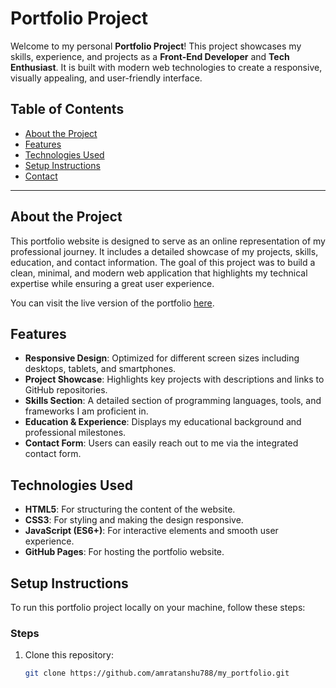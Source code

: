 # Portfolio Project

Welcome to my personal **Portfolio Project**! This project showcases my skills, experience, and projects as a **Front-End Developer** and **Tech Enthusiast**. It is built with modern web technologies to create a responsive, visually appealing, and user-friendly interface.

## Table of Contents

- [About the Project](#about-the-project)
- [Features](#features)
- [Technologies Used](#technologies-used)
- [Setup Instructions](#setup-instructions)
- [Contact](#contact)

---

## About the Project

This portfolio website is designed to serve as an online representation of my professional journey. It includes a detailed showcase of my projects, skills, education, and contact information. The goal of this project was to build a clean, minimal, and modern web application that highlights my technical expertise while ensuring a great user experience.

You can visit the live version of the portfolio [here](https://my-portfolio-theta-ebon-21.vercel.app/).

## Features

- **Responsive Design**: Optimized for different screen sizes including desktops, tablets, and smartphones.
- **Project Showcase**: Highlights key projects with descriptions and links to GitHub repositories.
- **Skills Section**: A detailed section of programming languages, tools, and frameworks I am proficient in.
- **Education & Experience**: Displays my educational background and professional milestones.
- **Contact Form**: Users can easily reach out to me via the integrated contact form.

## Technologies Used

- **HTML5**: For structuring the content of the website.
- **CSS3**: For styling and making the design responsive.
- **JavaScript (ES6+)**: For interactive elements and smooth user experience.
- **GitHub Pages**: For hosting the portfolio website.

## Setup Instructions

To run this portfolio project locally on your machine, follow these steps:


### Steps

1. Clone this repository:
   ```bash
   git clone https://github.com/amratanshu788/my_portfolio.git
